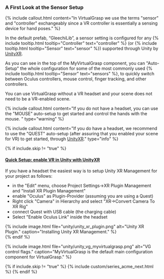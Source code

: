### A First Look at the Sensor Setup

{% include callout.html content="In VirtualGrasp we use the terms \"sensor\" and \"controller\" exchangeably since a VR controller is essentially a sensing device for hand poses." %}

In the default prefab, “GleechiLib”, a sensor setting is configured for any {% include tooltip.html tooltip="Controller" text="controller" %} (or {% include tooltip.html tooltip="Sensor" text="sensor" %}) supported through Unity by [UnityXR](https://docs.unity3d.com/Manual/XR.0.9.6.html).

As you can see in the top of the MyVirtualGrasp component, you can "Auto-Setup" the whole configuration for some of the most commonly used {% include tooltip.html tooltip="Sensor" text="sensors" %}, to quickly switch between Oculus controllers, mouse control, finger tracking, and other controllers. 

You can use VirtualGrasp without a VR headset and your scene does not need to be a VR-enabled scene. 

{% include callout.html content="If you do not have a headset, you can use the \"MOUSE\" auto-setup to get started and control the hands with the mouse. " type="warning" %}

{% include callout.html content="If you do have a headset, we recommend to use the \"QUEST\" auto-setup (after assuring that you enabled your scene for VR) to get started, through [UnityXR](https://docs.unity3d.com/Manual/XR.0.9.6.html)." type="info" %}

<!--See [AutoSetup & Sensors](unity_component_myvirtualgrasp.0.9.6.html#autosetup--sensors) to learn more details about sensor setup.-->

{% if include.skip != "true" %}
<div class="panel-group" id="accordion1">
    <div class="panel panel-default">
        <div class="panel-heading">
            <h4 class="panel-title">
                <a class="noCrossRef accordion-toggle" data-toggle="collapse" data-parent="#accordion1" href="#collapseOne1">Quick Setup: enable VR in Unity with UnityXR</a>
            </h4>
        </div>
        <div id="collapseOne1" class="panel-collapse collapse noCrossRef">
            <div class="panel-body">
                If you have a headset the easiest way is to setup Unity XR Management for your project as follows:
                <ul>
                <li> in the "Edit" menu, choose Project Settings→XR Plugin Management and "Install XR Plugin Management"</li>
                <li> enable "Oculus" as Plugin-Provider (assuming you are using a Quest)</li>
                <li> Right click "Camera" in Hierarchy and select "XR→Convert Camera To XR Rig"</li>
                <li> connect Quest with USB cable (the charging cable)</li>
                <li> Select "Enable Oculus Link" inside the headset</li>
                </ul>
                {% include image.html file="unity/unity_xr_plugin.png" alt="Unity XR Plugin." caption="Installing Unity XR Management." %}
            </div>
        </div>
    </div>
</div>
{% endif %}

{% include image.html file="unity/unity_vg_myvirtualgrasp.png" alt="VG control flags." caption="MyVirtualGrasp is the default main configuration component for VirtualGrasp." %}

{% if include.skip != "true" %}
{% include custom/series_acme_next.html %}
{% endif %}